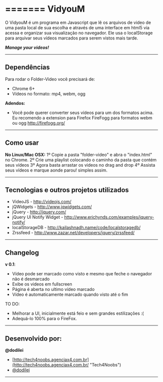 =======
VidyouM
=======

O VidyouM é um programa em Javascript que lê os arquivos de video de uma pasta local de sua escolha e através de uma interface em html5 via acessa e organizar sua visualização no navegador. Ele usa o localStorage para arquivar seus vídeos marcados para serem vistos mais tarde.

***Manage your videos!***

---------------------------------------

Dependências
----------

Para rodar o Folder-Video você precisará de:

- Chrome 6+
- Vídeos no formato: mp4, webm, ogg


**Adendos:**

- Você pode querer converter seus vídeos para um dos formatos acima. Eu recomendo a extension para Firefox FireFogg para formatos webm ou ogg http://firefogg.org/

---------------------------------------

Como usar
-----------
**No Linux/Mac OSX:**
1º Copie a pasta "folder-video" e abra o "index.html" no Chrome.
2º Crie uma playlist colocando o caminho da pasta que contém seus vídeos
3º Agora basta arrastar os videos no drag and drop
4º Assista seus vídeos e marque aonde parou! simples assim.

---------------------------------------


Tecnologias e outros projetos utilizados
----------------------------------------
- VideoJS - http://videojs.com/
- jQWidgets - http://www.jqwidgets.com/
- jQuery - http://jquery.com/
- jQuery UI Notify Widget - http://www.erichynds.com/examples/jquery-notify/
- localStorageDB - http://kailashnadh.name/code/localstoragedb/
- Zrssfeed - http://www.zazar.net/developers/jquery/zrssfeed/


---------------------------------------

Changelog
-----------

**v 0.1**:

- Vídeo pode ser marcado como visto e mesmo que feche o navegador não é desmarcado
- Exibe os videos em fullscreen
- Página é aberta no ultimo vídeo marcado
- Vídeo é automaticamente marcado quando visto até o fim

TO DO:

- Melhorar a UI, inicialmente está feio e sem grandes estilizações :(
- Adequá-lo 100% para o FireFox.

---------------------------------------

Desenvolvido por:
-------

**@dodilei**

+ [http://tech4noobs.agenciax4.com.br](http://tech4noobs.agenciax4.com.br/ "Tech4Noobs")
+ [@dodilei](http://twitter.com/dodilei "Twitter - @dodilei")

---------------------------------------
